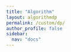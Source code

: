 ```yaml
---
title: "Algorithm"
layout: algorithmdp
permalink: /custom/dp/
author_profile: false
sidebar:
  nav: "docs"
---
```

